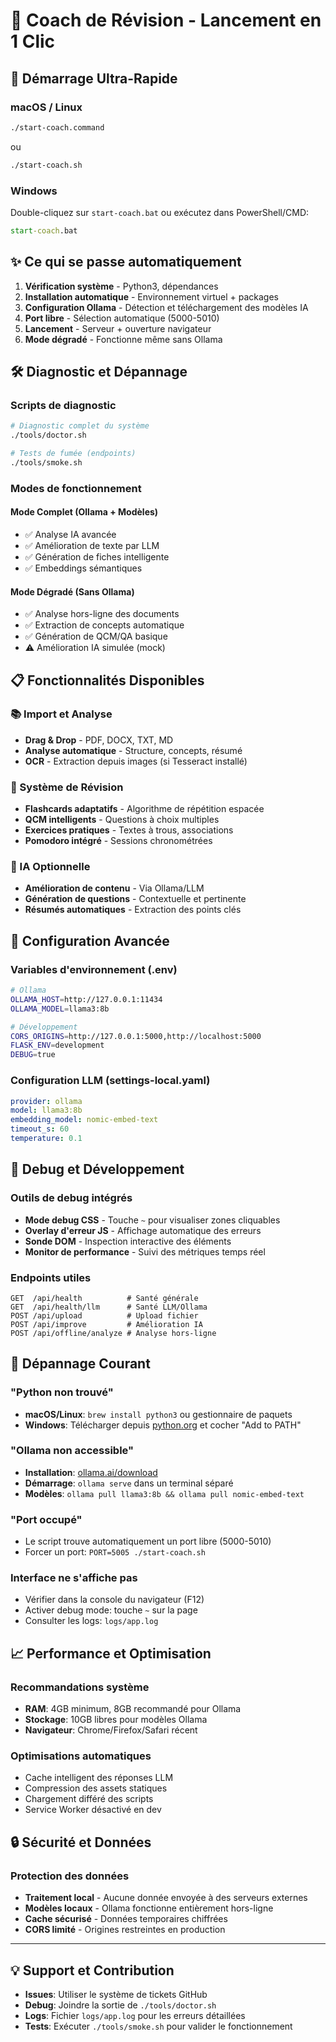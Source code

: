 # 🚀 Coach de Révision - Lancement en 1 Clic

## 🎯 Démarrage Ultra-Rapide

### macOS / Linux
```bash
./start-coach.command
```
ou
```bash
./start-coach.sh
```

### Windows
Double-cliquez sur `start-coach.bat` ou exécutez dans PowerShell/CMD:
```cmd
start-coach.bat
```

## ✨ Ce qui se passe automatiquement

1. **Vérification système** - Python3, dépendances
2. **Installation automatique** - Environnement virtuel + packages
3. **Configuration Ollama** - Détection et téléchargement des modèles IA
4. **Port libre** - Sélection automatique (5000-5010)
5. **Lancement** - Serveur + ouverture navigateur
6. **Mode dégradé** - Fonctionne même sans Ollama

## 🛠️ Diagnostic et Dépannage

### Scripts de diagnostic
```bash
# Diagnostic complet du système
./tools/doctor.sh

# Tests de fumée (endpoints)
./tools/smoke.sh
```

### Modes de fonctionnement

#### Mode Complet (Ollama + Modèles)
- ✅ Analyse IA avancée
- ✅ Amélioration de texte par LLM
- ✅ Génération de fiches intelligente
- ✅ Embeddings sémantiques

#### Mode Dégradé (Sans Ollama)
- ✅ Analyse hors-ligne des documents
- ✅ Extraction de concepts automatique  
- ✅ Génération de QCM/QA basique
- ⚠️ Amélioration IA simulée (mock)

## 📋 Fonctionnalités Disponibles

### 📚 Import et Analyse
- **Drag & Drop** - PDF, DOCX, TXT, MD
- **Analyse automatique** - Structure, concepts, résumé
- **OCR** - Extraction depuis images (si Tesseract installé)

### 🎯 Système de Révision
- **Flashcards adaptatifs** - Algorithme de répétition espacée
- **QCM intelligents** - Questions à choix multiples
- **Exercices pratiques** - Textes à trous, associations
- **Pomodoro intégré** - Sessions chronométrées

### 🤖 IA Optionnelle
- **Amélioration de contenu** - Via Ollama/LLM
- **Génération de questions** - Contextuelle et pertinente
- **Résumés automatiques** - Extraction des points clés

## 🔧 Configuration Avancée

### Variables d'environnement (.env)
```bash
# Ollama
OLLAMA_HOST=http://127.0.0.1:11434
OLLAMA_MODEL=llama3:8b

# Développement
CORS_ORIGINS=http://127.0.0.1:5000,http://localhost:5000
FLASK_ENV=development
DEBUG=true
```

### Configuration LLM (settings-local.yaml)
```yaml
provider: ollama
model: llama3:8b
embedding_model: nomic-embed-text
timeout_s: 60
temperature: 0.1
```

## 🐛 Debug et Développement

### Outils de debug intégrés
- **Mode debug CSS** - Touche `~` pour visualiser zones cliquables
- **Overlay d'erreur JS** - Affichage automatique des erreurs
- **Sonde DOM** - Inspection interactive des éléments
- **Monitor de performance** - Suivi des métriques temps réel

### Endpoints utiles
```
GET  /api/health          # Santé générale
GET  /api/health/llm      # Santé LLM/Ollama  
POST /api/upload          # Upload fichier
POST /api/improve         # Amélioration IA
POST /api/offline/analyze # Analyse hors-ligne
```

## 🚨 Dépannage Courant

### "Python non trouvé"
- **macOS/Linux**: `brew install python3` ou gestionnaire de paquets
- **Windows**: Télécharger depuis [python.org](https://python.org/downloads/) et cocher "Add to PATH"

### "Ollama non accessible" 
- **Installation**: [ollama.ai/download](https://ollama.ai/download)
- **Démarrage**: `ollama serve` dans un terminal séparé
- **Modèles**: `ollama pull llama3:8b && ollama pull nomic-embed-text`

### "Port occupé"
- Le script trouve automatiquement un port libre (5000-5010)
- Forcer un port: `PORT=5005 ./start-coach.sh`

### Interface ne s'affiche pas
- Vérifier dans la console du navigateur (F12)
- Activer debug mode: touche `~` sur la page
- Consulter les logs: `logs/app.log`

## 📈 Performance et Optimisation

### Recommandations système
- **RAM**: 4GB minimum, 8GB recommandé pour Ollama
- **Stockage**: 10GB libres pour modèles Ollama
- **Navigateur**: Chrome/Firefox/Safari récent

### Optimisations automatiques
- Cache intelligent des réponses LLM
- Compression des assets statiques
- Chargement différé des scripts
- Service Worker désactivé en dev

## 🔒 Sécurité et Données

### Protection des données
- **Traitement local** - Aucune donnée envoyée à des serveurs externes
- **Modèles locaux** - Ollama fonctionne entièrement hors-ligne
- **Cache sécurisé** - Données temporaires chiffrées
- **CORS limité** - Origines restreintes en production

---

## 💡 Support et Contribution

- **Issues**: Utiliser le système de tickets GitHub
- **Debug**: Joindre la sortie de `./tools/doctor.sh`
- **Logs**: Fichier `logs/app.log` pour les erreurs détaillées
- **Tests**: Exécuter `./tools/smoke.sh` pour valider le fonctionnement